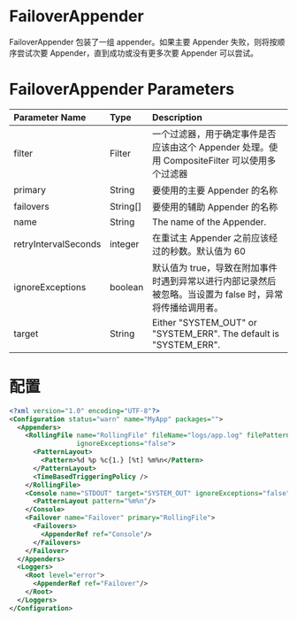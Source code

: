 # FailoverAppender

FailoverAppender 包装了一组 appender。如果主要 Appender 失败，则将按顺序尝试次要 Appender，直到成功或没有更多次要 Appender 可以尝试。



# FailoverAppender Parameters

| Parameter Name       | Type     | Description                                                  |
| :------------------- | :------- | :----------------------------------------------------------- |
| filter               | Filter   | 一个过滤器，用于确定事件是否应该由这个 Appender 处理。使用 CompositeFilter 可以使用多个过滤器 |
| primary              | String   | 要使用的主要 Appender 的名称                                 |
| failovers            | String[] | 要使用的辅助 Appender 的名称                                 |
| name                 | String   | The name of the Appender.                                    |
| retryIntervalSeconds | integer  | 在重试主 Appender 之前应该经过的秒数。默认值为 60            |
| ignoreExceptions     | boolean  | 默认值为 true，导致在附加事件时遇到异常以进行内部记录然后被忽略。当设置为 false 时，异常将传播给调用者。 |
| target               | String   | Either "SYSTEM_OUT" or "SYSTEM_ERR". The default is "SYSTEM_ERR". |

# 配置

```xml
<?xml version="1.0" encoding="UTF-8"?>
<Configuration status="warn" name="MyApp" packages="">
  <Appenders>
    <RollingFile name="RollingFile" fileName="logs/app.log" filePattern="logs/app-%d{MM-dd-yyyy}.log.gz"
                 ignoreExceptions="false">
      <PatternLayout>
        <Pattern>%d %p %c{1.} [%t] %m%n</Pattern>
      </PatternLayout>
      <TimeBasedTriggeringPolicy />
    </RollingFile>
    <Console name="STDOUT" target="SYSTEM_OUT" ignoreExceptions="false">
      <PatternLayout pattern="%m%n"/>
    </Console>
    <Failover name="Failover" primary="RollingFile">
      <Failovers>
        <AppenderRef ref="Console"/>
      </Failovers>
    </Failover>
  </Appenders>
  <Loggers>
    <Root level="error">
      <AppenderRef ref="Failover"/>
    </Root>
  </Loggers>
</Configuration>
```

